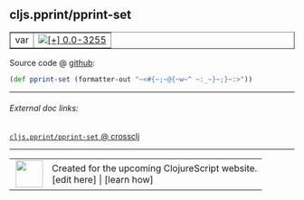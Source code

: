 ## cljs.pprint/pprint-set



 <table border="1">
<tr>
<td>var</td>
<td><a href="https://github.com/cljsinfo/cljs-api-docs/tree/0.0-3255"><img valign="middle" alt="[+] 0.0-3255" title="Added in 0.0-3255" src="https://img.shields.io/badge/+-0.0--3255-lightgrey.svg"></a> </td>
</tr>
</table>









Source code @ [github](https://github.com/clojure/clojurescript/blob/r1.7.228/src/main/cljs/cljs/pprint.cljs#L2860):

```clj
(def pprint-set (formatter-out "~<#{~;~@{~w~^ ~:_~}~;}~:>"))
```

<!--
Repo - tag - source tree - lines:

 <pre>
clojurescript @ r1.7.228
└── src
    └── main
        └── cljs
            └── cljs
                └── <ins>[pprint.cljs:2860](https://github.com/clojure/clojurescript/blob/r1.7.228/src/main/cljs/cljs/pprint.cljs#L2860)</ins>
</pre>

-->

---



###### External doc links:

[`cljs.pprint/pprint-set` @ crossclj](http://crossclj.info/fun/cljs.pprint.cljs/pprint-set.html)<br>

---

 <table>
<tr><td>
<img valign="middle" align="right" width="48px" src="http://i.imgur.com/Hi20huC.png">
</td><td>
Created for the upcoming ClojureScript website.<br>
[edit here] | [learn how]
</td></tr></table>

[edit here]:https://github.com/cljsinfo/cljs-api-docs/blob/master/cljsdoc/cljs.pprint/pprint-set.cljsdoc
[learn how]:https://github.com/cljsinfo/cljs-api-docs/wiki/cljsdoc-files

<!--

This information was too distracting to show to readers, but I'll leave it
commented here since it is helpful to:

- pretty-print the data used to generate this document
- and show how to retrieve that data



The API data for this symbol:

```clj
{:ns "cljs.pprint",
 :name "pprint-set",
 :type "var",
 :source {:code "(def pprint-set (formatter-out \"~<#{~;~@{~w~^ ~:_~}~;}~:>\"))",
          :title "Source code",
          :repo "clojurescript",
          :tag "r1.7.228",
          :filename "src/main/cljs/cljs/pprint.cljs",
          :lines [2860]},
 :full-name "cljs.pprint/pprint-set",
 :full-name-encode "cljs.pprint/pprint-set",
 :history [["+" "0.0-3255"]]}

```

Retrieve the API data for this symbol:

```clj
;; from Clojure REPL
(require '[clojure.edn :as edn])
(-> (slurp "https://raw.githubusercontent.com/cljsinfo/cljs-api-docs/catalog/cljs-api.edn")
    (edn/read-string)
    (get-in [:symbols "cljs.pprint/pprint-set"]))
```

-->
